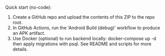 Quick start (no-code):
1. Create a GitHub repo and upload the contents of this ZIP to the repo root.
2. In GitHub Actions, run the 'Android Build (debug)' workflow to produce an APK artifact.
3. Use Docker (optional) to run backend locally: docker-compose up -d then apply migrations with psql.
See README and scripts for more details.
